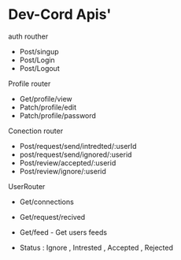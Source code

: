 # Dev-Cord Apis'

auth routher
 - Post/singup
 - Post/Login
 - Post/Logout

Profile router
 - Get/profile/view
 - Patch/profile/edit
 - Patch/profile/password

Conection router
 - Post/request/send/intredted/:userId
 - post/request/send/ignored/:userid
 - Post/review/accepted/:userid
 - Post/review/ignore/:userid

UserRouter
 - Get/connections
 - Get/request/recived
 - Get/feed - Get users feeds 
 
 - Status : Ignore , Intrested , Accepted , Rejected
